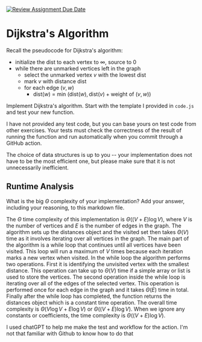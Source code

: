 [![Review Assignment Due Date](https://classroom.github.com/assets/deadline-readme-button-24ddc0f5d75046c5622901739e7c5dd533143b0c8e959d652212380cedb1ea36.svg)](https://classroom.github.com/a/2Wy-Iis-)
# Dijkstra's Algorithm

Recall the pseudocode for Dijkstra's algorithm:
- initialize the dist to each vertex to $\infty$, source to 0
- while there are unmarked vertices left in the graph
    - select the unmarked vertex $v$ with the lowest dist
    - mark $v$ with distance dist
    - for each edge $(v,w)$
        - dist($w$) = min $\left(\textrm{dist}(w), \textrm{dist}(v) + \textrm{weight of }(v, w)\right)$

Implement Dijkstra's algorithm. Start with the template I provided in `code.js`
and test your new function.

I have not provided any test code, but you can base yours on test code from
other exercises. Your tests must check the correctness of the result of running
the function and run automatically when you commit through a GitHub action.

The choice of data structures is up to you -- your implementation does not have
to be the most efficient one, but please make sure that it is not unnecessarily
inefficient.

## Runtime Analysis

What is the big $\Theta$ complexity of your implementation? Add your
answer, including your reasoning, to this markdown file.


The $\Theta$ time complexity of this implementation is $\Theta((V + E) \log V)$, where $V$ is the number of vertices and $E$ is the number of edges in the graph.
The algorithm sets up the distances object and the visited set then takes $\Theta(V)$ time as it involves iterating over all vertices in the graph.
The main part of the algorithm is a while loop that continues until all vertices have been visited. This loop will run a maximum of $V$ times because each iteration marks a new vertex when visited.
In the while loop the algorithm performs two operations. First it is identifying the unvisited vertex with the smallest distance. This operation can take up to $\Theta(V)$ time if a simple array or list is used to store the vertices. 
The second operation inside the while loop is iterating over all of the edges of the selected vertex. This operation is performed once for each edge in the graph and it takes $\Theta(E)$ time in total.
Finally after the while loop has completed, the function returns the distances object which is a constant time operation.
The overall time complexity is $\Theta(V \log V + E \log V)$ or $\Theta((V + E) \log V)$. When we ignore any constants or coefficients, the time complexity is $\Theta((V + E) \log V)$.

I used chatGPT to help me make the test and workflow for the action. I'm not that familiar with Github to know how to do that

